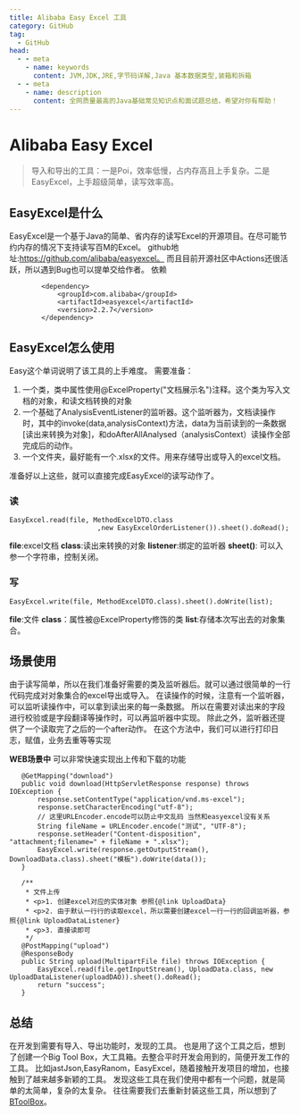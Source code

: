 ```yaml
---
title: Alibaba Easy Excel 工具
category: GitHub
tag:
  - GitHub
head:
  - - meta
    - name: keywords
      content: JVM,JDK,JRE,字节码详解,Java 基本数据类型,装箱和拆箱
  - - meta
    - name: description
      content: 全网质量最高的Java基础常见知识点和面试题总结，希望对你有帮助！
---
```

# Alibaba Easy Excel
>导入和导出的工具：一是Poi，效率低慢，占内存高且上手复杂。二是EasyExcel，上手超级简单，读写效率高。

## EasyExcel是什么
EasyExcel是一个基于Java的简单、省内存的读写Excel的开源项目。在尽可能节约内存的情况下支持读写百M的Excel。
github地址:https://github.com/alibaba/easyexcel。
而且目前开源社区中Actions还很活跃，所以遇到Bug也可以提单交给作者。
依赖
```pom
        <dependency>
            <groupId>com.alibaba</groupId>
            <artifactId>easyexcel</artifactId>
            <version>2.2.7</version>
        </dependency>
```
## EasyExcel怎么使用
Easy这个单词说明了该工具的上手难度。
需要准备：
1. 一个类，类中属性使用@ExcelProperty("文档展示名")注释。这个类为写入文档的对象，和读文档转换的对象
2. 一个基础了AnalysisEventListener<T>的监听器。这个监听器为，文档读操作时，其中的invoke(data,analysisContext)方法，data为当前读到的一条数据[读出来转换为对象]，和doAfterAllAnalysed（analysisContext）读操作全部完成后的动作。
3. 一个文件夹，最好能有一个.xlsx的文件。用来存储导出或导入的excel文档。

准备好以上这些，就可以直接完成EasyExcel的读写动作了。
### 读
```
EasyExcel.read(file, MethodExcelDTO.class
                      ,new EasyExcelOrderListener()).sheet().doRead();
```
**file**:excel文档
**class**:读出来转换的对象
**listener**:绑定的监听器
**sheet()**: 可以入参一个字符串，控制关闭。

### 写
```
EasyExcel.write(file, MethodExcelDTO.class).sheet().doWrite(list);
```
**file**:文件
**class**：属性被@ExcelProperty修饰的类
**list**:存储本次写出去的对象集合。

## 场景使用
由于读写简单，所以在我们准备好需要的类及监听器后。就可以通过很简单的一行代码完成对对象集合的excel导出或导入。
在读操作的时候，注意有一个监听器，可以监听读操作中，可以拿到读出来的每一条数据。
所以在需要对读出来的字段进行校验或是字段翻译等操作时，可以再监听器中实现。
除此之外，监听器还提供了一个读取完了之后的一个after动作。
在这个方法中，我们可以进行打印日志，赋值，业务去重等等实现

**WEB场景中**
可以非常快速实现出上传和下载的功能
```
   @GetMapping("download")
   public void download(HttpServletResponse response) throws IOException {
       response.setContentType("application/vnd.ms-excel");
       response.setCharacterEncoding("utf-8");
       // 这里URLEncoder.encode可以防止中文乱码 当然和easyexcel没有关系
       String fileName = URLEncoder.encode("测试", "UTF-8");
       response.setHeader("Content-disposition", "attachment;filename=" + fileName + ".xlsx");
       EasyExcel.write(response.getOutputStream(), DownloadData.class).sheet("模板").doWrite(data());
   }

   /**
    * 文件上传
    * <p>1. 创建excel对应的实体对象 参照{@link UploadData}
    * <p>2. 由于默认一行行的读取excel，所以需要创建excel一行一行的回调监听器，参照{@link UploadDataListener}
    * <p>3. 直接读即可
    */
   @PostMapping("upload")
   @ResponseBody
   public String upload(MultipartFile file) throws IOException {
       EasyExcel.read(file.getInputStream(), UploadData.class, new UploadDataListener(uploadDAO)).sheet().doRead();
       return "success";
   }
```

## 总结
在开发到需要有导入、导出功能时，发现的工具。
也是用了这个工具之后，想到了创建一个Big Tool Box，大工具箱。去整合平时开发会用到的，简便开发工作的工具。
比如jastJson,EasyRanom，EasyExcel，随着接触开发项目的增加，也接触到了越来越多新颖的工具。
发现这些工具在我们使用中都有一个问题，就是简单的太简单，复杂的太复杂。
往往需要我们去重新封装这些工具，所以想到了[BToolBox](https://github.com/LeYunone/BToolBox.git)。

